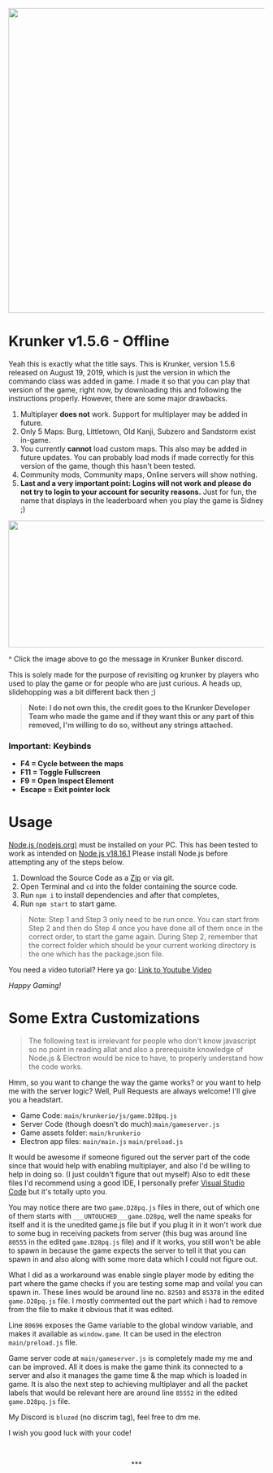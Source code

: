 ﻿<div align="center">
  	<p align="center">
		<a><img src="https://krunker.io/img/krunker_logo_0.png" width="600"></a>
  	</p>
</div>

# Krunker v1.5.6 - Offline

Yeah this is exactly what the title says. 
This is Krunker, version 1.5.6 released on August 19, 2019, which is just the version in which the commando class was added in game. I made it so that you can play that version of the game, right now, by downloading this and following the instructions properly. However, there are some major drawbacks.
1) Multiplayer **does not** work. Support for multiplayer may be added in future.
2) Only 5 Maps: Burg, Littletown, Old Kanji, Subzero and Sandstorm exist in-game.
3) You currently **cannot** load custom maps. This also may be added in future updates. You can probably load mods if made correctly for this version of the game, though this hasn't been tested.
4) Community mods, Community maps, Online servers will show nothing.
5) **Last and a very important point: Logins will not work and please do not try to login to your account for security reasons.** Just for fun, the name that displays in the leaderboard when you play the game is Sidney ;)
<div align="center">
  	<p>
		<a href="https://discord.com/channels/448194623580667916/534719260497543169/612941468763684864"><img src="https://media.discordapp.net/attachments/1100782582678954107/1129644608830308402/image.png" width="600" height="250"></a>
  	</p>
</div>
^ Click the image above to go the message in Krunker Bunker discord.

This is solely made for the purpose of revisiting og krunker by players who used to play the game or for people who are just curious.
A heads up, slidehopping was a bit different back then ;)

>**Note: I do not own this, the credit goes to the Krunker Developer Team who made the game and if they want this or any part of this removed, I'm willing to do so, without any strings attached.**
>


### Important: Keybinds
- **F4 = Cycle between the maps**
- **F11 = Toggle Fullscreen**
- **F9 = Open Inspect Element**
- **Escape = Exit pointer lock**

# Usage
[Node.js (nodejs.org)](https://nodejs.org/en) must be installed on your PC. 
This has been tested to work as intended on [Node.js v18.16.1](https://nodejs.org/download/release/v18.16.1/)
Please install Node.js before attempting any of the steps below.

1) Download the Source Code as a [Zip](https://github.com/BluZed/Krunker_v1.5.6/archive/refs/heads/main.zip) or via git.
2) Open Terminal and ```cd``` into the folder containing the source code.
3) Run ```npm i```  to install dependencies and after that completes,
4) Run ```npm start``` to start game.

> Note: Step 1 and Step 3 only need to be run once. You can start from Step 2 and then do Step 4 once you have done all of them once in the correct order, to start the game again.
> During Step 2, remember that the correct folder which should be your current working directory is the one which has the package.json file.

You need a video tutorial? Here ya go: [Link to Youtube Video](https://example.com)

*Happy Gaming!*
# Some Extra Customizations 
> The following text is irrelevant for people who don't know javascript so no point in reading allat and also a prerequisite knowledge of Node.js & Electron would be nice to have, to properly understand how the code works.

Hmm, so you want to change the way the game works? or you want to help me with the server logic? Well, Pull Requests are always welcome!
I'll give you a headstart. 

- Game Code: `main/krunkerio/js/game.D28pq.js` 
- Server Code (though doesn't do much):`main/gameserver.js`
- Game assets folder: `main/krunkerio`
- Electron app files: `main/main.js` `main/preload.js`

It would be awesome if someone figured out the server part of the code since that would help with enabling multiplayer, and also I'd be willing to help in doing so. (I just couldn't figure that out myself) Also to edit these files I'd recommend using a good IDE, I personally prefer [Visual Studio Code](https://code.visualstudio.com/) but it's totally upto you. 

You may notice there are two `game.D28pq.js` files in there, out of which one of them starts with `___UNTOUCHED___game.D28pq`, well the name speaks for itself and it is the unedited game.js file but if you plug it in it won't work due to some bug in receiving packets from server (this bug was around line `80555` in the edited `game.D28pq.js` file) and if it works, you still won't be able to spawn in because the game expects the server to tell it that you can spawn in and also along with some more data which I could not figure out. 

What I did as a workaround was enable single player mode by editing the part where the game checks if you are testing some map and voila! you can spawn in. These lines would be around line no. `82503` and `85378` in the edited `game.D28pq.js` file. I mostly commented out the part which i had to remove from the file to make it obvious that it was edited. 

Line `80696` exposes the Game variable to the global window variable, and makes it available as `window.game`. It can be used in the electron `main/preload.js` file.

Game server code at `main/gameserver.js` is completely made my me and can be improved. All it does is make the game think its connected to a server and also it manages the game time & the map which is loaded in game. It is also the next step to achieving multiplayer and all the packet labels that would be relevant here are around line `85552` in the edited `game.D28pq.js` file.

My Discord is `bluzed` (no discrim tag),  feel free to dm me.

I wish you good luck with your code!

<br><p align=center>***</p>

